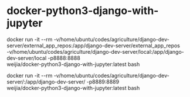 # docker-python3-django-with-jupyter

docker run -it --rm -v/home/ubuntu/codes/agriculture/django-dev-server/external_app_repos:/app/django-dev-server/external_app_repos \
  -v/home/ubuntu/codes/agriculture/django-dev-server/local:/app/django-dev-server/local -p8888:8888 \
  weijia/docker-python3-django-with-jupyter:latest bash


docker run -it --rm -v/home/ubuntu/codes/agriculture/django-dev-server/:/app/django-dev-server/ -p8889:8889 \
  weijia/docker-python3-django-with-jupyter:latest bash


